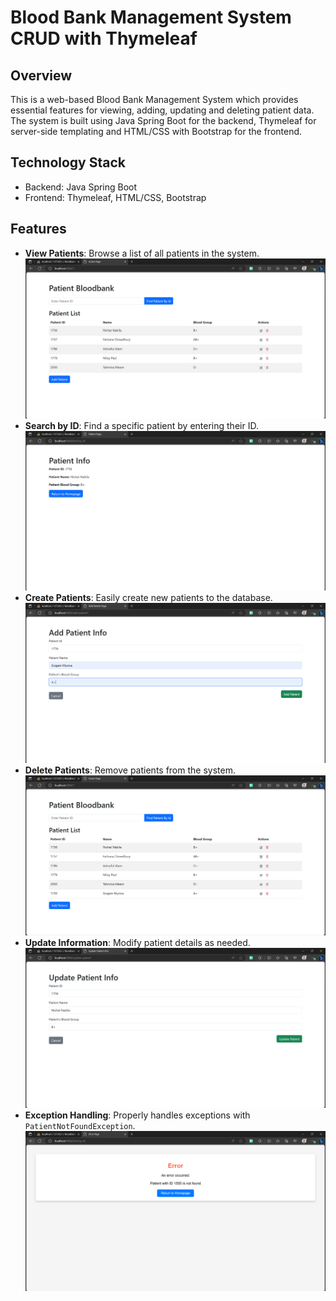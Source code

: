# Blood Bank Management System CRUD with Thymeleaf

## Overview

This is a web-based Blood Bank Management System which provides essential features for viewing, adding, updating and deleting patient data. 
The system is built using Java Spring Boot for the backend, Thymeleaf for server-side templating and HTML/CSS with Bootstrap for the frontend.

## Technology Stack

- Backend: Java Spring Boot
- Frontend: Thymeleaf, HTML/CSS, Bootstrap

## Features

- **View Patients**: Browse a list of all patients in the system.
![View](https://github.com/munira-bjit/Blood-Bank-Management-System-CRUD-with-Thymeleaf/blob/main/Outputs/read.PNG)
- **Search by ID**: Find a specific patient by entering their ID.
![Search](https://github.com/munira-bjit/Blood-Bank-Management-System-CRUD-with-Thymeleaf/blob/main/Outputs/search.PNG)
- **Create Patients**: Easily create new patients to the database.
![Create](https://github.com/munira-bjit/Blood-Bank-Management-System-CRUD-with-Thymeleaf/blob/main/Outputs/create.PNG)
- **Delete Patients**: Remove patients from the system.
![Delete](https://github.com/munira-bjit/Blood-Bank-Management-System-CRUD-with-Thymeleaf/blob/main/Outputs/delete.PNG)
- **Update Information**: Modify patient details as needed.
![Update](https://github.com/munira-bjit/Blood-Bank-Management-System-CRUD-with-Thymeleaf/blob/main/Outputs/update.PNG)
- **Exception Handling**: Properly handles exceptions with `PatientNotFoundException`.
![Exception](https://github.com/munira-bjit/Blood-Bank-Management-System-CRUD-with-Thymeleaf/blob/main/Outputs/exception.PNG)
